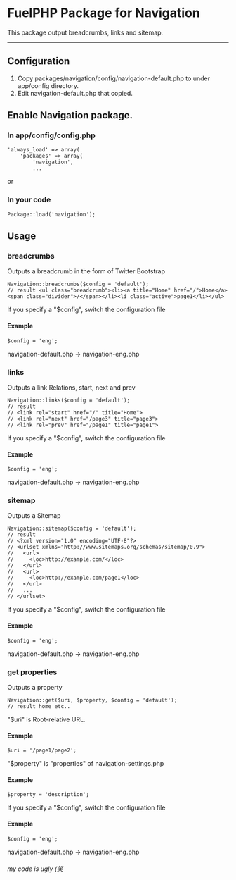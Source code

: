# FuelPHP Package for Navigation

This package output breadcrumbs, links and sitemap.


***

## Configuration
1. Copy packages/navigation/config/navigation-default.php to under app/config directory.
2. Edit navigation-default.php that copied.

## Enable Navigation package.
### In app/config/config.php

```
'always_load' => array(
	'packages' => array(
		'navigation',
		...
```

or

### In your code
```
Package::load('navigation');
```

## Usage

### breadcrumbs

Outputs a breadcrumb in the form of Twitter Bootstrap
```
Navigation::breadcrumbs($config = 'default');
// result <ul class="breadcrumb"><li><a title="Home" href="/">Home</a><span class="divider">/</span></li><li class="active">page1</li></ul>
```

If you specify a "$config", switch the configuration file

#### Example
```
$config = 'eng';
```
navigation-default.php -> navigation-eng.php


### links

Outputs a link Relations, start, next and prev
```
Navigation::links($config = 'default');
// result
// <link rel="start" href="/" title="Home">
// <link rel="next" href="/page3" title="page3">
// <link rel="prev" href="/page1" title="page1">
```

If you specify a "$config", switch the configuration file

#### Example
```
$config = 'eng';
```
navigation-default.php -> navigation-eng.php


### sitemap

Outputs a Sitemap
```
Navigation::sitemap($config = 'default');
// result
// <?xml version="1.0" encoding="UTF-8"?>
// <urlset xmlns="http://www.sitemaps.org/schemas/sitemap/0.9">
//   <url>
//     <loc>http://example.com/</loc>
//   </url>
//   <url>
//     <loc>http://example.com/page1</loc>
//   </url>
//   ...
// </urlset>
```

If you specify a "$config", switch the configuration file

#### Example
```
$config = 'eng';
```
navigation-default.php -> navigation-eng.php


### get properties

Outputs a property
```
Navigation::get($uri, $property, $config = 'default');
// result home etc..
```

"$uri" is Root-relative URL.

#### Example
```
$uri = '/page1/page2';
```

"$property" is "properties" of navigation-settings.php

#### Example
```
$property = 'description';
```

If you specify a "$config", switch the configuration file

#### Example
```
$config = 'eng';
```
navigation-default.php -> navigation-eng.php

###### my code is ugly (笑
